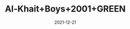 ---
title: 'Al-Khait+Boys+2001+GREEN'
date: '2021-12-21' 
metatag: '' 
inventory: '4.0' 
draft: false 
# meta description 
shortDescripton: 'Al-Khait+Boys+2001+GREEN'
description: 'Boys'
longdescription: ''
featured: False
# product Price
price: '2991.0'
# Product Short Description
shortDescription: 'Al-Khait+Boys+2001+GREEN'
productID: 'C470F201-6762-EC11-995F-005056B3A416'
type: 'products'
category: 'Boys' 
thumnailproduct: 'https://alkhait.eralive.net/images/products/C470F201-6762-EC11-995F-005056B3A4161.png' 
images:
  - image: 'images/products/C470F201-6762-EC11-995F-005056B3A4161.png'  
  - image: 'images/products/C470F201-6762-EC11-995F-005056B3A4162.png'  
  - image: 'images/products/C470F201-6762-EC11-995F-005056B3A4163.png'  
---
